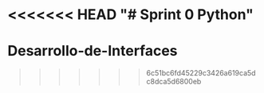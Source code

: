 <<<<<<< HEAD
"# Sprint 0 Python" 
=======
# Desarrollo-de-Interfaces
>>>>>>> 6c51bc6fd45229c3426a619ca5dc8dca5d6800eb
